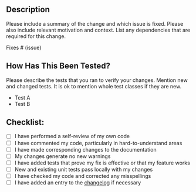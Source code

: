 ## Description

Please include a summary of the change and which issue is fixed. Please also include relevant motivation and context. List any dependencies that are required for this change.

Fixes # (issue)

## How Has This Been Tested?

Please describe the tests that you ran to verify your changes. Mention new and changed tests. It is ok to mention whole test classes if they are new.

- Test A
- Test B

## Checklist:

<!-- To check one of the checkboxes just change [ ] to [x]-->
- [ ] I have performed a self-review of my own code
- [ ] I have commented my code, particularly in hard-to-understand areas
- [ ] I have made corresponding changes to the documentation
- [ ] My changes generate no new warnings
- [ ] I have added tests that prove my fix is effective or that my feature works
- [ ] New and existing unit tests pass locally with my changes
- [ ] I have checked my code and corrected any misspellings
- [ ] I have added an entry to the [changelog](https://github.com/agents-net/agents.net/blob/master/CHANGELOG.md) if necessary
